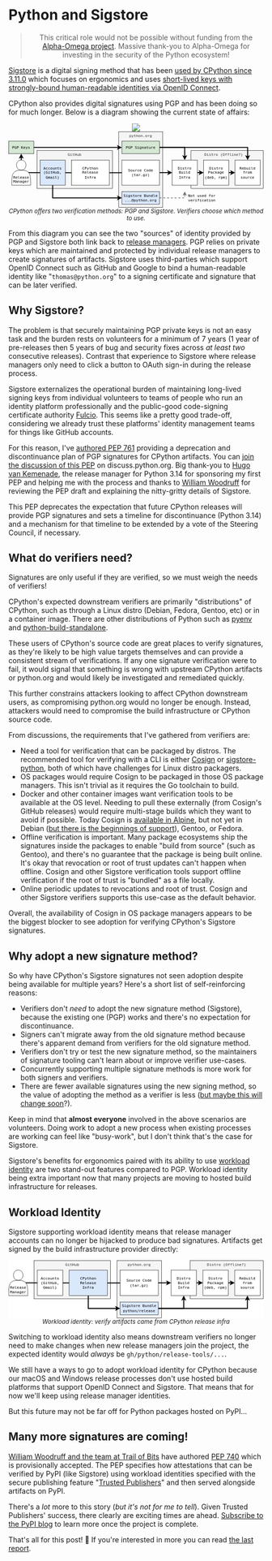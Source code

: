 # Python and Sigstore

<blockquote>
  <center>This critical role would not be possible without funding from the <a href="https://alpha-omega.dev">Alpha-Omega project</a>. Massive thank-you to Alpha-Omega for investing in the security of the Python ecosystem!</center>
</blockquote>

<div class="row">
<div class="col-9 col-sm-12">
<p><a href="https://sigstore.dev">Sigstore</a> is a digital signing method that has been <a href="https://python.org/downloads/metadata/sigstore">used by CPython since 3.11.0</a>
which focuses on ergonomics and uses <a href="https://docs.sigstore.dev/#how-sigstore-works">short-lived keys with strongly-bound human-readable identities
via OpenID Connect</a>.</p>
<p>CPython also provides digital signatures using PGP and has been doing so for much longer. Below is a diagram showing the current state of affairs:</p>
</div>
<div class="col-3 hidden-lg">
<center>
<img src="https://github.com/sigstore.png" style="max-width: 100%;">
</center>
</div>
</div>

<div>
<center>
<svg xmlns="http://www.w3.org/2000/svg" xmlns:xlink="http://www.w3.org/1999/xlink" version="1.1" viewBox="-0.5 -0.5 811 241"  width="811px" style="max-width:100%;max-height:241px;"><defs/><g><g data-cell-id="0"><g data-cell-id="1"><g data-cell-id="7w4lrlHi3LRZonjHD107-41"><g><rect x="580" y="60" width="230" height="120" fill="#f5f5f5" stroke="#000" pointer-events="all"/></g><g><g transform="translate(-0.5 -0.5)"><switch><foreignObject style="overflow: visible; text-align: left;" pointer-events="none" width="100%" height="100%" requiredFeatures="http://www.w3.org/TR/SVG11/feature#Extensibility"><div xmlns="http://www.w3.org/1999/xhtml" style="display: flex; align-items: unsafe flex-start; justify-content: unsafe center; width: 228px; height: 1px; padding-top: 67px; margin-left: 581px;"><div style="box-sizing: border-box; font-size: 0px; text-align: center;" data-drawio-colors="color: #333; "><div style="display: inline-block; font-size: 12px; font-family: monospace; color: rgb(51, 51, 51); line-height: 1.2; pointer-events: all; white-space: normal; overflow-wrap: normal;"><font>Distro (Offline?)</font>    </div></div></div></foreignObject><text x="695" y="79" fill="#333" font-family="monospace" font-size="12px" text-anchor="middle">Distro (Offline?)    </text></switch></g></g></g><g data-cell-id="7w4lrlHi3LRZonjHD107-42"><g><rect x="350" y="0" width="140" height="240" fill="#f5f5f5" stroke="#000" pointer-events="all"/></g><g><g transform="translate(-0.5 -0.5)"><switch><foreignObject style="overflow: visible; text-align: left;" pointer-events="none" width="100%" height="100%" requiredFeatures="http://www.w3.org/TR/SVG11/feature#Extensibility"><div xmlns="http://www.w3.org/1999/xhtml" style="display: flex; align-items: unsafe flex-start; justify-content: unsafe center; width: 138px; height: 1px; padding-top: 7px; margin-left: 351px;"><div style="box-sizing: border-box; font-size: 0px; text-align: center;" data-drawio-colors="color: #333; "><div style="display: inline-block; font-size: 12px; font-family: monospace; color: rgb(51, 51, 51); line-height: 1.2; pointer-events: all; white-space: normal; overflow-wrap: normal;"><font>python.org</font></div></div></div></foreignObject><text x="420" y="19" fill="#333" font-family="monospace" font-size="12px" text-anchor="middle">python.org</text></switch></g></g></g><g data-cell-id="7w4lrlHi3LRZonjHD107-43"><g><rect x="90" y="60" width="240" height="120" fill="#f5f5f5" stroke="#000" pointer-events="all"/></g><g><g transform="translate(-0.5 -0.5)"><switch><foreignObject style="overflow: visible; text-align: left;" pointer-events="none" width="100%" height="100%" requiredFeatures="http://www.w3.org/TR/SVG11/feature#Extensibility"><div xmlns="http://www.w3.org/1999/xhtml" style="display: flex; align-items: unsafe flex-start; justify-content: unsafe center; width: 238px; height: 1px; padding-top: 67px; margin-left: 91px;"><div style="box-sizing: border-box; font-size: 0px; text-align: center;" data-drawio-colors="color: #333; "><div style="display: inline-block; font-size: 12px; font-family: monospace; color: rgb(51, 51, 51); line-height: 1.2; pointer-events: all; white-space: normal; overflow-wrap: normal;"><font>GitHub</font></div></div></div></foreignObject><text x="210" y="79" fill="#333" font-family="monospace" font-size="12px" text-anchor="middle">GitHub</text></switch></g></g></g><g data-cell-id="7w4lrlHi3LRZonjHD107-44"><g><path d="M 140 170 L 140 210 L 349.9 210" fill="none" stroke="#000" stroke-width="3" stroke-miterlimit="10" pointer-events="stroke"/><path d="M 356.65 210 L 347.65 214.5 L 349.9 210 L 347.65 205.5 Z" fill="#000" stroke="#000" stroke-width="3" stroke-miterlimit="10" pointer-events="all"/></g></g><g data-cell-id="7w4lrlHi3LRZonjHD107-45"><g><path d="M 40 90 L 40 80.1" fill="none" stroke="#000" stroke-width="3" stroke-miterlimit="10" pointer-events="stroke"/><path d="M 40 73.35 L 44.5 82.35 L 40 80.1 L 35.5 82.35 Z" fill="#000" stroke="#000" stroke-width="3" stroke-miterlimit="10" pointer-events="all"/></g></g><g data-cell-id="7w4lrlHi3LRZonjHD107-46"><g><path d="M 40 130 L 280.5 130.5 L 509.9 130.02" fill="none" stroke="#000" stroke-width="3" stroke-miterlimit="10" pointer-events="stroke"/><path d="M 516.65 130.01 L 507.66 134.53 L 509.9 130.02 L 507.64 125.53 Z" fill="#000" stroke="#000" stroke-width="3" stroke-miterlimit="10" pointer-events="all"/></g></g><g data-cell-id="7w4lrlHi3LRZonjHD107-47"><g><rect x="360" y="90" width="120" height="80" fill="rgb(255, 255, 255)" stroke="#000" pointer-events="all"/></g><g><g transform="translate(-0.5 -0.5)"><switch><foreignObject style="overflow: visible; text-align: left;" pointer-events="none" width="100%" height="100%" requiredFeatures="http://www.w3.org/TR/SVG11/feature#Extensibility"><div xmlns="http://www.w3.org/1999/xhtml" style="display: flex; align-items: unsafe center; justify-content: unsafe center; width: 118px; height: 1px; padding-top: 130px; margin-left: 361px;"><div style="box-sizing: border-box; font-size: 0px; text-align: center;" data-drawio-colors="color: rgb(0, 0, 0); "><div style="display: inline-block; font-size: 12px; font-family: monospace; color: rgb(0, 0, 0); line-height: 1.2; pointer-events: all; white-space: normal; overflow-wrap: normal;">Source Code (tar.gz)</div></div></div></foreignObject><text x="420" y="134" fill="rgb(0, 0, 0)" font-family="monospace" font-size="12px" text-anchor="middle">Source Code (tar.gz)</text></switch></g></g></g><g data-cell-id="7w4lrlHi3LRZonjHD107-48"><g><path d="M 480 50 L 560 50 L 560 79.9" fill="none" stroke="#000" stroke-width="3" stroke-miterlimit="10" pointer-events="stroke"/><path d="M 560 86.65 L 555.5 77.65 L 560 79.9 L 564.5 77.65 Z" fill="#000" stroke="#000" stroke-width="3" stroke-miterlimit="10" pointer-events="all"/></g></g><g data-cell-id="7w4lrlHi3LRZonjHD107-49"><g><path d="M 480 50 L 760 50 L 760 79.9" fill="none" stroke="rgb(0, 0, 0)" stroke-width="3" stroke-miterlimit="10" pointer-events="stroke"/><path d="M 760 86.65 L 755.5 77.65 L 760 79.9 L 764.5 77.65 Z" fill="rgb(0, 0, 0)" stroke="rgb(0, 0, 0)" stroke-width="3" stroke-miterlimit="10" pointer-events="all"/></g></g><g data-cell-id="7w4lrlHi3LRZonjHD107-50"><g><rect x="360" y="30" width="120" height="40" fill="#d5e8d4" stroke="#000" pointer-events="all"/></g><g><g transform="translate(-0.5 -0.5)"><switch><foreignObject style="overflow: visible; text-align: left;" pointer-events="none" width="100%" height="100%" requiredFeatures="http://www.w3.org/TR/SVG11/feature#Extensibility"><div xmlns="http://www.w3.org/1999/xhtml" style="display: flex; align-items: unsafe center; justify-content: unsafe center; width: 118px; height: 1px; padding-top: 50px; margin-left: 361px;"><div style="box-sizing: border-box; font-size: 0px; text-align: center;" data-drawio-colors="color: rgb(0, 0, 0); "><div style="display: inline-block; font-size: 12px; font-family: monospace; color: rgb(0, 0, 0); line-height: 1.2; pointer-events: all; white-space: normal; overflow-wrap: normal;">PGP Signature</div></div></div></foreignObject><text x="420" y="54" fill="rgb(0, 0, 0)" font-family="monospace" font-size="12px" text-anchor="middle">PGP Signature</text></switch></g></g></g><g data-cell-id="7w4lrlHi3LRZonjHD107-51"><g><path d="M 480 210 L 560 210 L 560 198.24" fill="none" stroke="#666" stroke-width="2" stroke-miterlimit="10" stroke-dasharray="6 6" pointer-events="stroke"/><path d="M 560 192.24 L 564 200.24 L 560 198.24 L 556 200.24 Z" fill="#666" stroke="#666" stroke-width="2" stroke-miterlimit="10" pointer-events="all"/></g></g><g data-cell-id="7w4lrlHi3LRZonjHD107-52"><g><rect x="360" y="190" width="120" height="40" fill="#dae8fc" stroke="#000" pointer-events="all"/></g><g><g transform="translate(-0.5 -0.5)"><switch><foreignObject style="overflow: visible; text-align: left;" pointer-events="none" width="100%" height="100%" requiredFeatures="http://www.w3.org/TR/SVG11/feature#Extensibility"><div xmlns="http://www.w3.org/1999/xhtml" style="display: flex; align-items: unsafe center; justify-content: unsafe center; width: 118px; height: 1px; padding-top: 210px; margin-left: 361px;"><div style="box-sizing: border-box; font-size: 0px; text-align: center;" data-drawio-colors="color: rgb(0, 0, 0); "><div style="display: inline-block; font-size: 12px; font-family: monospace; color: rgb(0, 0, 0); line-height: 1.2; pointer-events: all; white-space: normal; overflow-wrap: normal;">Sigstore Bundle<br />...@python.org</div></div></div></foreignObject><text x="420" y="214" fill="rgb(0, 0, 0)" font-family="monospace" font-size="12px" text-anchor="middle">Sigstore Bundle...</text></switch></g></g></g><g data-cell-id="7w4lrlHi3LRZonjHD107-53"><g><rect x="200" y="90" width="120" height="80" fill="rgb(255, 255, 255)" stroke="#000" pointer-events="all"/></g><g><g transform="translate(-0.5 -0.5)"><switch><foreignObject style="overflow: visible; text-align: left;" pointer-events="none" width="100%" height="100%" requiredFeatures="http://www.w3.org/TR/SVG11/feature#Extensibility"><div xmlns="http://www.w3.org/1999/xhtml" style="display: flex; align-items: unsafe center; justify-content: unsafe center; width: 118px; height: 1px; padding-top: 130px; margin-left: 201px;"><div style="box-sizing: border-box; font-size: 0px; text-align: center;" data-drawio-colors="color: rgb(0, 0, 0); "><div style="display: inline-block; font-size: 12px; font-family: monospace; color: rgb(0, 0, 0); line-height: 1.2; pointer-events: all; white-space: normal; overflow-wrap: normal;"><div>CPython<br />Release</div><div>Infra</div></div></div></div></foreignObject><text x="260" y="134" fill="rgb(0, 0, 0)" font-family="monospace" font-size="12px" text-anchor="middle">CPython...</text></switch></g></g></g><g data-cell-id="7w4lrlHi3LRZonjHD107-54"><g><path d="M 700 130 L 709.9 130" fill="none" stroke="rgb(0, 0, 0)" stroke-width="3" stroke-miterlimit="10" pointer-events="stroke"/><path d="M 716.65 130 L 707.65 134.5 L 709.9 130 L 707.65 125.5 Z" fill="rgb(0, 0, 0)" stroke="rgb(0, 0, 0)" stroke-width="3" stroke-miterlimit="10" pointer-events="all"/></g></g><g data-cell-id="7w4lrlHi3LRZonjHD107-55"><g><rect x="620" y="90" width="80" height="80" fill="rgb(255, 255, 255)" stroke="rgb(0, 0, 0)" pointer-events="all"/></g><g><g transform="translate(-0.5 -0.5)"><switch><foreignObject style="overflow: visible; text-align: left;" pointer-events="none" width="100%" height="100%" requiredFeatures="http://www.w3.org/TR/SVG11/feature#Extensibility"><div xmlns="http://www.w3.org/1999/xhtml" style="display: flex; align-items: unsafe center; justify-content: unsafe center; width: 78px; height: 1px; padding-top: 130px; margin-left: 621px;"><div style="box-sizing: border-box; font-size: 0px; text-align: center;" data-drawio-colors="color: rgb(0, 0, 0); "><div style="display: inline-block; font-size: 12px; font-family: monospace; color: rgb(0, 0, 0); line-height: 1.2; pointer-events: all; white-space: normal; overflow-wrap: normal;">Distro<br />Package<br />(deb, rpm)</div></div></div></foreignObject><text x="660" y="134" fill="rgb(0, 0, 0)" font-family="monospace" font-size="12px" text-anchor="middle">Distro...</text></switch></g></g></g><g data-cell-id="7w4lrlHi3LRZonjHD107-56"><g><path d="M 600 130 L 609.9 130" fill="none" stroke="#000" stroke-width="3" stroke-miterlimit="10" pointer-events="stroke"/><path d="M 616.65 130 L 607.65 134.5 L 609.9 130 L 607.65 125.5 Z" fill="#000" stroke="#000" stroke-width="3" stroke-miterlimit="10" pointer-events="all"/></g></g><g data-cell-id="7w4lrlHi3LRZonjHD107-57"><g><rect x="520" y="90" width="80" height="80" fill="rgb(255, 255, 255)" stroke="rgb(0, 0, 0)" pointer-events="all"/></g><g><g transform="translate(-0.5 -0.5)"><switch><foreignObject style="overflow: visible; text-align: left;" pointer-events="none" width="100%" height="100%" requiredFeatures="http://www.w3.org/TR/SVG11/feature#Extensibility"><div xmlns="http://www.w3.org/1999/xhtml" style="display: flex; align-items: unsafe center; justify-content: unsafe center; width: 78px; height: 1px; padding-top: 130px; margin-left: 521px;"><div style="box-sizing: border-box; font-size: 0px; text-align: center;" data-drawio-colors="color: rgb(0, 0, 0); "><div style="display: inline-block; font-size: 12px; font-family: monospace; color: rgb(0, 0, 0); line-height: 1.2; pointer-events: all; white-space: normal; overflow-wrap: normal;">Distro<br />Build<br />Infra</div></div></div></foreignObject><text x="560" y="134" fill="rgb(0, 0, 0)" font-family="monospace" font-size="12px" text-anchor="middle">Distro...</text></switch></g></g></g><g data-cell-id="7w4lrlHi3LRZonjHD107-58"><g><path d="M 80 50 L 349.9 50" fill="none" stroke="#000" stroke-width="3" stroke-miterlimit="10" pointer-events="stroke"/><path d="M 356.65 50 L 347.65 54.5 L 349.9 50 L 347.65 45.5 Z" fill="#000" stroke="#000" stroke-width="3" stroke-miterlimit="10" pointer-events="all"/></g></g><g data-cell-id="7w4lrlHi3LRZonjHD107-59"><g><rect x="0" y="30" width="80" height="40" fill="#d5e8d4" stroke="#000" pointer-events="all"/></g><g><g transform="translate(-0.5 -0.5)"><switch><foreignObject style="overflow: visible; text-align: left;" pointer-events="none" width="100%" height="100%" requiredFeatures="http://www.w3.org/TR/SVG11/feature#Extensibility"><div xmlns="http://www.w3.org/1999/xhtml" style="display: flex; align-items: unsafe center; justify-content: unsafe center; width: 78px; height: 1px; padding-top: 50px; margin-left: 1px;"><div style="box-sizing: border-box; font-size: 0px; text-align: center;" data-drawio-colors="color: rgb(0, 0, 0); "><div style="display: inline-block; font-size: 12px; font-family: monospace; color: rgb(0, 0, 0); line-height: 1.2; pointer-events: all; white-space: normal; overflow-wrap: normal;">PGP Keys</div></div></div></foreignObject><text x="40" y="54" fill="rgb(0, 0, 0)" font-family="monospace" font-size="12px" text-anchor="middle">PGP Keys</text></switch></g></g></g><g data-cell-id="7w4lrlHi3LRZonjHD107-60"><g><rect x="100" y="90" width="80" height="80" fill="#dae8fc" stroke="#000" pointer-events="all"/></g><g><g transform="translate(-0.5 -0.5)"><switch><foreignObject style="overflow: visible; text-align: left;" pointer-events="none" width="100%" height="100%" requiredFeatures="http://www.w3.org/TR/SVG11/feature#Extensibility"><div xmlns="http://www.w3.org/1999/xhtml" style="display: flex; align-items: unsafe center; justify-content: unsafe center; width: 78px; height: 1px; padding-top: 130px; margin-left: 101px;"><div style="box-sizing: border-box; font-size: 0px; text-align: center;" data-drawio-colors="color: rgb(0, 0, 0); "><div style="display: inline-block; font-size: 12px; font-family: monospace; color: rgb(0, 0, 0); line-height: 1.2; pointer-events: all; white-space: normal; overflow-wrap: normal;">Accounts (GitHub, Gmail)</div></div></div></foreignObject><text x="140" y="134" fill="rgb(0, 0, 0)" font-family="monospace" font-size="12px" text-anchor="middle">Accounts (Git...</text></switch></g></g></g><g data-cell-id="7w4lrlHi3LRZonjHD107-61"><g><path d="M 10 170 C 10 138 10 122 40 122 C 20 122 20 90 40 90 C 60 90 60 122 40 122 C 70 122 70 138 70 170 Z" fill="rgb(255, 255, 255)" stroke="rgb(0, 0, 0)" stroke-miterlimit="10" pointer-events="all"/></g><g><g transform="translate(-0.5 -0.5)"><switch><foreignObject style="overflow: visible; text-align: left;" pointer-events="none" width="100%" height="100%" requiredFeatures="http://www.w3.org/TR/SVG11/feature#Extensibility"><div xmlns="http://www.w3.org/1999/xhtml" style="display: flex; align-items: unsafe center; justify-content: unsafe center; width: 58px; height: 1px; padding-top: 130px; margin-left: 11px;"><div style="box-sizing: border-box; font-size: 0px; text-align: center;" data-drawio-colors="color: rgb(0, 0, 0); "><div style="display: inline-block; font-size: 12px; font-family: monospace; color: rgb(0, 0, 0); line-height: 1.2; pointer-events: all; white-space: normal; overflow-wrap: normal;"><div><font><br /></font></div><div><font><br /></font></div><div><font><br /></font></div><div><font>Release</font></div><font>Manager</font></div></div></div></foreignObject><text x="40" y="134" fill="rgb(0, 0, 0)" font-family="monospace" font-size="12px" text-anchor="middle">ReleaseMan...</text></switch></g></g></g><g data-cell-id="7w4lrlHi3LRZonjHD107-62"><g><rect x="720" y="90" width="80" height="80" fill="rgb(255, 255, 255)" stroke="rgb(0, 0, 0)" pointer-events="all"/></g><g><g transform="translate(-0.5 -0.5)"><switch><foreignObject style="overflow: visible; text-align: left;" pointer-events="none" width="100%" height="100%" requiredFeatures="http://www.w3.org/TR/SVG11/feature#Extensibility"><div xmlns="http://www.w3.org/1999/xhtml" style="display: flex; align-items: unsafe center; justify-content: unsafe center; width: 78px; height: 1px; padding-top: 130px; margin-left: 721px;"><div style="box-sizing: border-box; font-size: 0px; text-align: center;" data-drawio-colors="color: rgb(0, 0, 0); "><div style="display: inline-block; font-size: 12px; font-family: monospace; color: rgb(0, 0, 0); line-height: 1.2; pointer-events: all; white-space: normal; overflow-wrap: normal;">Rebuild from source</div></div></div></foreignObject><text x="760" y="134" fill="rgb(0, 0, 0)" font-family="monospace" font-size="12px" text-anchor="middle">Rebuild from...</text></switch></g></g></g><g data-cell-id="7w4lrlHi3LRZonjHD107-63"><g><rect x="580" y="195" width="80" height="30" fill="none" stroke="none" pointer-events="all"/></g><g><g transform="translate(-0.5 -0.5)"><switch><foreignObject style="overflow: visible; text-align: left;" pointer-events="none" width="100%" height="100%" requiredFeatures="http://www.w3.org/TR/SVG11/feature#Extensibility"><div xmlns="http://www.w3.org/1999/xhtml" style="display: flex; align-items: unsafe center; justify-content: unsafe flex-end; width: 78px; height: 1px; padding-top: 210px; margin-left: 580px;"><div style="box-sizing: border-box; font-size: 0px; text-align: right;" data-drawio-colors="color: #000; "><div style="display: inline-block; font-size: 12px; font-family: monospace; color: rgb(0, 0, 0); line-height: 1.2; pointer-events: all; white-space: normal; overflow-wrap: normal;"><font>Not used for verification<br /></font></div></div></div></foreignObject><text x="658" y="214" fill="#000" font-family="monospace" font-size="12px" text-anchor="end">Not used for...</text></switch></g></g></g></g></g></g><switch><g requiredFeatures="http://www.w3.org/TR/SVG11/feature#Extensibility"/><a transform="translate(0,-5)" xlink:href="https://www.drawio.com/doc/faq/svg-export-text-problems" target="_blank"><text text-anchor="middle" font-size="10px" x="50%" y="100%">Text is not SVG - cannot display</text></a></switch></svg>
<br>
<small><i>CPython offers two verification methods: PGP and Sigstore. Verifiers choose which method to use.</i></small>
</center>
</div>

From this diagram you can see the two "sources" of identity provided by PGP and Sigstore both link back to [release managers](https://devguide.python.org/versions/#supported-versions). PGP relies on private keys which
are maintained and protected by individual release managers to create signatures of artifacts. Sigstore uses third-parties which support OpenID Connect such as GitHub
and Google to bind a human-readable identity like "`thomas@python.org`" to a signing certificate and signature that can be later verified.

## Why Sigstore?

The problem is that securely maintaining PGP private keys is not an easy task and the burden rests on volunteers for a minimum of
7 years (1 year of pre-releases then 5 years of bug and security fixes across *at least two* consecutive releases). Contrast that experience to
Sigstore where release managers only need to click a button to OAuth sign-in during the release process.

Sigstore externalizes the operational burden of maintaining long-lived signing keys from individual volunteers to teams of people
who run an identity platform professionally and the public-good code-signing certificate authority [Fulcio](https://github.com/sigstore/fulcio). This seems like a pretty good trade-off, considering we
already trust these platforms' identity management teams for things like GitHub accounts.

For this reason, I've [authored PEP 761](https://peps.python.org/pep-0761/) providing a deprecation and discontinuance plan of PGP signatures for CPython artifacts.
You can [join the discussion of this PEP](https://discuss.python.org/t/pep-761-deprecating-pgp-signatures-for-cpython-artifacts/67180) on discuss.python.org.
Big thank-you to [Hugo van Kemenade](https://github.com/hugovk), the release manager for Python 3.14 for sponsoring my first PEP and helping me with the process
and thanks to [William Woodruff](github.com/woodruffw) for reviewing the PEP draft and explaining the nitty-gritty details of Sigstore.

This PEP deprecates the expectation that future CPython releases will provide PGP signatures
and sets a timeline for discontinuance (Python 3.14) and a mechanism for that timeline to be extended
by a vote of the Steering Council, if necessary.

## What do verifiers need?

Signatures are only useful if they are verified, so we must weigh the needs of verifiers!

CPython's expected downstream verifiers are primarily "distributions" of CPython,
such as through a Linux distro (Debian, Fedora, Gentoo, etc) or in a container image. There are other distributions of Python such as
[pyenv](https://github.com/pyenv/pyenv) and [python-build-standalone](https://github.com/indygreg/python-build-standalone).

These users of CPython's source code are great places to verify signatures, as they're likely to be high value targets themselves
and can provide a consistent stream of verifications. If any one signature verification were to fail, it would signal that something is wrong
with upstream CPython artifacts or python.org and would likely be investigated and remediated quickly.

This further constrains attackers looking to affect CPython downstream users,
as compromising python.org would no longer be enough. Instead, attackers would need
to compromise the build infrastructure or CPython source code.

From discussions, the requirements that I've gathered from verifiers are:

* Need a tool for verification that can be packaged by distros. The recommended tool for verifying
  with a CLI is either [Cosign](https://github.com/sigstore/cosign/) or [sigstore-python](https://github.com/sigstore/sigstore-python/), both of which have challenges for Linux distro packagers.
* OS packages would require Cosign to be packaged in those OS package managers. This isn't trivial as it requires the Go toolchain to build.
* Docker and other container images want verification tools to be available at the OS level.
  Needing to pull these externally (from Cosign's GitHub releases) would require multi-stage builds which they want to avoid if possible.
  Today Cosign is [available in Alpine](https://pkgs.alpinelinux.org/package/edge/community/x86/cosign), but not yet in Debian ([but there is the beginnings of support](https://salsa.debian.org/go-team/packages/cosign)), Gentoo, or Fedora.
* Offline verification is important. Many package ecosystems ship the signatures inside the packages to enable "build from source" (such as Gentoo), and there's no guarantee that
  the package is being built online. It's okay that revocation or root of trust updates can't happen when offline. Cosign and other Sigstore verification tools support offline verification if the root of trust is "bundled" as a file locally.
* Online periodic updates to revocations and root of trust. Cosign and other Sigstore verifiers supports this use-case as the default behavior.

Overall, the availability of Cosign in OS package managers appears to be the biggest blocker to
see adoption for verifying CPython's Sigstore signatures.

## Why adopt a new signature method?

So why have CPython's Sigstore signatures not seen adoption despite being available for multiple years?
Here's a short list of self-reinforcing reasons:

* Verifiers don't *need* to adopt the new signature method (Sigstore), because the existing one (PGP) works and there's no expectation for discontinuance.
* Signers can't migrate away from the old signature method because there's apparent demand from verifiers for the old signature method.
* Verifiers don't try or test the new signature method, so the maintainers of signature tooling can't learn about or improve verifier use-cases.
* Concurrently supporting multiple signature methods is more work for both signers and verifiers.
* There are fewer available signatures using the new signing method, so the value of adopting the method as a verifier is less ([but maybe this will change soon](#many-more-signatures-are-coming)?).

Keep in mind that **almost everyone** involved in the above scenarios are volunteers.
Doing work to adopt a new process when existing processes are working can feel like "busy-work",
but I don't think that's the case for Sigstore.

Sigstore's benefits for ergonomics paired with its ability to use [workload identity](#workload-identity)
are two stand-out features compared to PGP. Workload identity being extra
important now that many projects are moving to hosted build infrastructure for releases.

## Workload Identity

Sigstore supporting workload identity means that release manager accounts can no
longer be hijacked to produce bad signatures. Artifacts get signed by the build infrastructure provider directly:

<div>
<center>
<svg xmlns="http://www.w3.org/2000/svg" style="background-color: rgb(255, 255, 255);" xmlns:xlink="http://www.w3.org/1999/xlink" version="1.1" width="801px" style="max-width:100%" viewBox="-0.5 -0.5 801 181"><defs/><rect fill="#fff" width="100%" height="100%" x="0" y="0"/><g><g data-cell-id="0"><g data-cell-id="1"><g data-cell-id="7w4lrlHi3LRZonjHD107-24"><g><rect x="570" y="0" width="230" height="120" fill="#f5f5f5" stroke="#000" pointer-events="all"/></g><g><g transform="translate(-0.5 -0.5)"><switch><foreignObject style="overflow: visible; text-align: left;" pointer-events="none" width="100%" height="100%" requiredFeatures="http://www.w3.org/TR/SVG11/feature#Extensibility"><div xmlns="http://www.w3.org/1999/xhtml" style="display: flex; align-items: unsafe flex-start; justify-content: unsafe center; width: 228px; height: 1px; padding-top: 7px; margin-left: 571px;"><div style="box-sizing: border-box; font-size: 0px; text-align: center;" data-drawio-colors="color: #333; "><div style="display: inline-block; font-size: 12px; font-family: monospace; color: rgb(51, 51, 51); line-height: 1.2; pointer-events: all; white-space: normal; overflow-wrap: normal;"><font>Distro (Offline?)</font></div></div></div></foreignObject><text x="685" y="19" fill="#333" font-family="monospace" font-size="12px" text-anchor="middle">Distro (Offline?)</text></switch></g></g></g><g data-cell-id="7w4lrlHi3LRZonjHD107-25"><g><rect x="340" y="0" width="140" height="180" fill="#f5f5f5" stroke="#000" pointer-events="all"/></g><g><g transform="translate(-0.5 -0.5)"><switch><foreignObject style="overflow: visible; text-align: left;" pointer-events="none" width="100%" height="100%" requiredFeatures="http://www.w3.org/TR/SVG11/feature#Extensibility"><div xmlns="http://www.w3.org/1999/xhtml" style="display: flex; align-items: unsafe flex-start; justify-content: unsafe center; width: 138px; height: 1px; padding-top: 7px; margin-left: 341px;"><div style="box-sizing: border-box; font-size: 0px; text-align: center;" data-drawio-colors="color: #333; "><div style="display: inline-block; font-size: 12px; font-family: monospace; color: rgb(51, 51, 51); line-height: 1.2; pointer-events: all; white-space: normal; overflow-wrap: normal;"><font>python.org</font></div></div></div></foreignObject><text x="410" y="19" fill="#333" font-family="monospace" font-size="12px" text-anchor="middle">python.org</text></switch></g></g></g><g data-cell-id="7w4lrlHi3LRZonjHD107-26"><g><rect x="80" y="0" width="240" height="120" fill="#f5f5f5" stroke="#000" pointer-events="all"/></g><g><g transform="translate(-0.5 -0.5)"><switch><foreignObject style="overflow: visible; text-align: left;" pointer-events="none" width="100%" height="100%" requiredFeatures="http://www.w3.org/TR/SVG11/feature#Extensibility"><div xmlns="http://www.w3.org/1999/xhtml" style="display: flex; align-items: unsafe flex-start; justify-content: unsafe center; width: 238px; height: 1px; padding-top: 7px; margin-left: 81px;"><div style="box-sizing: border-box; font-size: 0px; text-align: center;" data-drawio-colors="color: #333; "><div style="display: inline-block; font-size: 12px; font-family: monospace; color: rgb(51, 51, 51); line-height: 1.2; pointer-events: all; white-space: normal; overflow-wrap: normal;"><font>GitHub</font></div></div></div></foreignObject><text x="200" y="19" fill="#333" font-family="monospace" font-size="12px" text-anchor="middle">GitHub</text></switch></g></g></g><g data-cell-id="7w4lrlHi3LRZonjHD107-27"><g><path d="M 250 110 L 250 150 L 339.9 150" fill="none" stroke="#000" stroke-width="3" stroke-miterlimit="10" pointer-events="stroke"/><path d="M 346.65 150 L 337.65 154.5 L 339.9 150 L 337.65 145.5 Z" fill="#000" stroke="#000" stroke-width="3" stroke-miterlimit="10" pointer-events="all"/></g></g><g data-cell-id="7w4lrlHi3LRZonjHD107-28"><g><path d="M 30 70 L 270.5 70.5 L 499.9 70.02" fill="none" stroke="#000" stroke-width="3" stroke-miterlimit="10" pointer-events="stroke"/><path d="M 506.65 70.01 L 497.66 74.53 L 499.9 70.02 L 497.64 65.53 Z" fill="#000" stroke="#000" stroke-width="3" stroke-miterlimit="10" pointer-events="all"/></g></g><g data-cell-id="7w4lrlHi3LRZonjHD107-29"><g><rect x="350" y="30" width="120" height="80" fill="rgb(255, 255, 255)" stroke="#000" pointer-events="all"/></g><g><g transform="translate(-0.5 -0.5)"><switch><foreignObject style="overflow: visible; text-align: left;" pointer-events="none" width="100%" height="100%" requiredFeatures="http://www.w3.org/TR/SVG11/feature#Extensibility"><div xmlns="http://www.w3.org/1999/xhtml" style="display: flex; align-items: unsafe center; justify-content: unsafe center; width: 118px; height: 1px; padding-top: 70px; margin-left: 351px;"><div style="box-sizing: border-box; font-size: 0px; text-align: center;" data-drawio-colors="color: rgb(0, 0, 0); "><div style="display: inline-block; font-size: 12px; font-family: monospace; color: rgb(0, 0, 0); line-height: 1.2; pointer-events: all; white-space: normal; overflow-wrap: normal;">Source Code (tar.gz)</div></div></div></foreignObject><text x="410" y="74" fill="rgb(0, 0, 0)" font-family="monospace" font-size="12px" text-anchor="middle">Source Code (tar.gz)</text></switch></g></g></g><g data-cell-id="7w4lrlHi3LRZonjHD107-30"><g><path d="M 470 150 L 550 150 L 550 120.1" fill="none" stroke="#000" stroke-width="3" stroke-miterlimit="10" pointer-events="stroke"/><path d="M 550 113.35 L 554.5 122.35 L 550 120.1 L 545.5 122.35 Z" fill="#000" stroke="#000" stroke-width="3" stroke-miterlimit="10" pointer-events="all"/></g></g><g data-cell-id="7w4lrlHi3LRZonjHD107-31"><g><path d="M 470 150 L 750 150 L 750 120.1" fill="none" stroke="rgb(0, 0, 0)" stroke-width="3" stroke-miterlimit="10" pointer-events="stroke"/><path d="M 750 113.35 L 754.5 122.35 L 750 120.1 L 745.5 122.35 Z" fill="rgb(0, 0, 0)" stroke="rgb(0, 0, 0)" stroke-width="3" stroke-miterlimit="10" pointer-events="all"/></g></g><g data-cell-id="7w4lrlHi3LRZonjHD107-32"><g><rect x="350" y="130" width="120" height="40" fill="#dae8fc" stroke="#000" pointer-events="all"/></g><g><g transform="translate(-0.5 -0.5)"><switch><foreignObject style="overflow: visible; text-align: left;" pointer-events="none" width="100%" height="100%" requiredFeatures="http://www.w3.org/TR/SVG11/feature#Extensibility"><div xmlns="http://www.w3.org/1999/xhtml" style="display: flex; align-items: unsafe center; justify-content: unsafe center; width: 118px; height: 1px; padding-top: 150px; margin-left: 351px;"><div style="box-sizing: border-box; font-size: 0px; text-align: center;" data-drawio-colors="color: rgb(0, 0, 0); "><div style="display: inline-block; font-size: 12px; font-family: monospace; color: rgb(0, 0, 0); line-height: 1.2; pointer-events: all; white-space: normal; overflow-wrap: normal;">Sigstore Bundle<br />python/release</div></div></div></foreignObject><text x="410" y="154" fill="rgb(0, 0, 0)" font-family="monospace" font-size="12px" text-anchor="middle">Sigstore Bundle...</text></switch></g></g></g><g data-cell-id="7w4lrlHi3LRZonjHD107-33"><g><rect x="190" y="30" width="120" height="80" fill="#dae8fc" stroke="#000" pointer-events="all"/></g><g><g transform="translate(-0.5 -0.5)"><switch><foreignObject style="overflow: visible; text-align: left;" pointer-events="none" width="100%" height="100%" requiredFeatures="http://www.w3.org/TR/SVG11/feature#Extensibility"><div xmlns="http://www.w3.org/1999/xhtml" style="display: flex; align-items: unsafe center; justify-content: unsafe center; width: 118px; height: 1px; padding-top: 70px; margin-left: 191px;"><div style="box-sizing: border-box; font-size: 0px; text-align: center;" data-drawio-colors="color: rgb(0, 0, 0); "><div style="display: inline-block; font-size: 12px; font-family: monospace; color: rgb(0, 0, 0); line-height: 1.2; pointer-events: all; white-space: normal; overflow-wrap: normal;"><div>CPython<br />Release</div><div>Infra</div></div></div></div></foreignObject><text x="250" y="74" fill="rgb(0, 0, 0)" font-family="monospace" font-size="12px" text-anchor="middle">CPython...</text></switch></g></g></g><g data-cell-id="7w4lrlHi3LRZonjHD107-34"><g><path d="M 690 70 L 699.9 70" fill="none" stroke="rgb(0, 0, 0)" stroke-width="3" stroke-miterlimit="10" pointer-events="stroke"/><path d="M 706.65 70 L 697.65 74.5 L 699.9 70 L 697.65 65.5 Z" fill="rgb(0, 0, 0)" stroke="rgb(0, 0, 0)" stroke-width="3" stroke-miterlimit="10" pointer-events="all"/></g></g><g data-cell-id="7w4lrlHi3LRZonjHD107-35"><g><rect x="610" y="30" width="80" height="80" fill="rgb(255, 255, 255)" stroke="rgb(0, 0, 0)" pointer-events="all"/></g><g><g transform="translate(-0.5 -0.5)"><switch><foreignObject style="overflow: visible; text-align: left;" pointer-events="none" width="100%" height="100%" requiredFeatures="http://www.w3.org/TR/SVG11/feature#Extensibility"><div xmlns="http://www.w3.org/1999/xhtml" style="display: flex; align-items: unsafe center; justify-content: unsafe center; width: 78px; height: 1px; padding-top: 70px; margin-left: 611px;"><div style="box-sizing: border-box; font-size: 0px; text-align: center;" data-drawio-colors="color: rgb(0, 0, 0); "><div style="display: inline-block; font-size: 12px; font-family: monospace; color: rgb(0, 0, 0); line-height: 1.2; pointer-events: all; white-space: normal; overflow-wrap: normal;">Distro<br />Package<br />(deb, rpm)</div></div></div></foreignObject><text x="650" y="74" fill="rgb(0, 0, 0)" font-family="monospace" font-size="12px" text-anchor="middle">Distro...</text></switch></g></g></g><g data-cell-id="7w4lrlHi3LRZonjHD107-36"><g><path d="M 590 70 L 599.9 70" fill="none" stroke="#000" stroke-width="3" stroke-miterlimit="10" pointer-events="stroke"/><path d="M 606.65 70 L 597.65 74.5 L 599.9 70 L 597.65 65.5 Z" fill="#000" stroke="#000" stroke-width="3" stroke-miterlimit="10" pointer-events="all"/></g></g><g data-cell-id="7w4lrlHi3LRZonjHD107-37"><g><rect x="510" y="30" width="80" height="80" fill="rgb(255, 255, 255)" stroke="rgb(0, 0, 0)" pointer-events="all"/></g><g><g transform="translate(-0.5 -0.5)"><switch><foreignObject style="overflow: visible; text-align: left;" pointer-events="none" width="100%" height="100%" requiredFeatures="http://www.w3.org/TR/SVG11/feature#Extensibility"><div xmlns="http://www.w3.org/1999/xhtml" style="display: flex; align-items: unsafe center; justify-content: unsafe center; width: 78px; height: 1px; padding-top: 70px; margin-left: 511px;"><div style="box-sizing: border-box; font-size: 0px; text-align: center;" data-drawio-colors="color: rgb(0, 0, 0); "><div style="display: inline-block; font-size: 12px; font-family: monospace; color: rgb(0, 0, 0); line-height: 1.2; pointer-events: all; white-space: normal; overflow-wrap: normal;">Distro<br />Build<br />Infra</div></div></div></foreignObject><text x="550" y="74" fill="rgb(0, 0, 0)" font-family="monospace" font-size="12px" text-anchor="middle">Distro...</text></switch></g></g></g><g data-cell-id="7w4lrlHi3LRZonjHD107-38"><g><rect x="90" y="30" width="80" height="80" fill="rgb(255, 255, 255)" stroke="rgb(0, 0, 0)" pointer-events="all"/></g><g><g transform="translate(-0.5 -0.5)"><switch><foreignObject style="overflow: visible; text-align: left;" pointer-events="none" width="100%" height="100%" requiredFeatures="http://www.w3.org/TR/SVG11/feature#Extensibility"><div xmlns="http://www.w3.org/1999/xhtml" style="display: flex; align-items: unsafe center; justify-content: unsafe center; width: 78px; height: 1px; padding-top: 70px; margin-left: 91px;"><div style="box-sizing: border-box; font-size: 0px; text-align: center;" data-drawio-colors="color: rgb(0, 0, 0); "><div style="display: inline-block; font-size: 12px; font-family: monospace; color: rgb(0, 0, 0); line-height: 1.2; pointer-events: all; white-space: normal; overflow-wrap: normal;">Accounts (GitHub, Gmail)</div></div></div></foreignObject><text x="130" y="74" fill="rgb(0, 0, 0)" font-family="monospace" font-size="12px" text-anchor="middle">Accounts (Git...</text></switch></g></g></g><g data-cell-id="7w4lrlHi3LRZonjHD107-39"><g><path d="M 0 110 C 0 78 0 62 30 62 C 10 62 10 30 30 30 C 50 30 50 62 30 62 C 60 62 60 78 60 110 Z" fill="rgb(255, 255, 255)" stroke="rgb(0, 0, 0)" stroke-miterlimit="10" pointer-events="all"/></g><g><g transform="translate(-0.5 -0.5)"><switch><foreignObject style="overflow: visible; text-align: left;" pointer-events="none" width="100%" height="100%" requiredFeatures="http://www.w3.org/TR/SVG11/feature#Extensibility"><div xmlns="http://www.w3.org/1999/xhtml" style="display: flex; align-items: unsafe center; justify-content: unsafe center; width: 58px; height: 1px; padding-top: 70px; margin-left: 1px;"><div style="box-sizing: border-box; font-size: 0px; text-align: center;" data-drawio-colors="color: rgb(0, 0, 0); "><div style="display: inline-block; font-size: 12px; font-family: monospace; color: rgb(0, 0, 0); line-height: 1.2; pointer-events: all; white-space: normal; overflow-wrap: normal;"><div><font><br /></font></div><div><font><br /></font></div><div><font><br /></font></div><div><font>Release</font></div><font>Manager</font></div></div></div></foreignObject><text x="30" y="74" fill="rgb(0, 0, 0)" font-family="monospace" font-size="12px" text-anchor="middle">ReleaseMan...</text></switch></g></g></g><g data-cell-id="7w4lrlHi3LRZonjHD107-40"><g><rect x="710" y="30" width="80" height="80" fill="rgb(255, 255, 255)" stroke="rgb(0, 0, 0)" pointer-events="all"/></g><g><g transform="translate(-0.5 -0.5)"><switch><foreignObject style="overflow: visible; text-align: left;" pointer-events="none" width="100%" height="100%" requiredFeatures="http://www.w3.org/TR/SVG11/feature#Extensibility"><div xmlns="http://www.w3.org/1999/xhtml" style="display: flex; align-items: unsafe center; justify-content: unsafe center; width: 78px; height: 1px; padding-top: 70px; margin-left: 711px;"><div style="box-sizing: border-box; font-size: 0px; text-align: center;" data-drawio-colors="color: rgb(0, 0, 0); "><div style="display: inline-block; font-size: 12px; font-family: monospace; color: rgb(0, 0, 0); line-height: 1.2; pointer-events: all; white-space: normal; overflow-wrap: normal;">Rebuild from source</div></div></div></foreignObject><text x="750" y="74" fill="rgb(0, 0, 0)" font-family="monospace" font-size="12px" text-anchor="middle">Rebuild from...</text></switch></g></g></g></g></g></g></svg><br>
<small><i>Workload identity: verify artifacts came from CPython release infra</i></small>
</center>
</div>

Switching to workload identity also means downstream verifiers no longer need to
make changes when new release managers join the project, the expected identity would *always* be `gh/python/release-tools/...`.

We still have a ways to go to adopt workload identity for CPython because our macOS and Windows release processes don't use hosted build platforms that support OpenID Connect and Sigstore.
That means that for now we'll keep using release manager identities.

But this future may not be far off for Python packages hosted on PyPI...

## Many more signatures are coming!

[William Woodruff and the team at Trail of Bits](https://blog.trailofbits.com/2024/10/01/securing-the-software-supply-chain-with-the-slsa-framework/)
have authored [PEP 740](https://peps.python.org/pep-0740/#provenance-objects) which is provisionally accepted. The PEP
specifies how attestations that can be verified by PyPI (like Sigstore) using workload identities specified
with the secure publishing feature "[Trusted Publishers](https://packaging.python.org/en/latest/guides/publishing-package-distribution-releases-using-github-actions-ci-cd-workflows/)"
and then served alongside artifacts on PyPI.

There's a _lot_ more to this story (*but it's not for me to tell*). Given Trusted Publishers' success, there clearly are exciting times are ahead.
[Subscribe to the PyPI blog](https://blog.pypi.org/) to learn more once the project is complete.

That's all for this post! 👋 If you're interested in more you can read [the last report](https://sethmlarson.dev/pycon-taiwan-2024).
